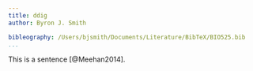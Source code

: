 ```yaml
---
title: ddig
author: Byron J. Smith

bibleography: /Users/bjsmith/Documents/Literature/BibTeX/BIO525.bib
...
```


This is a sentence [@Meehan2014].


